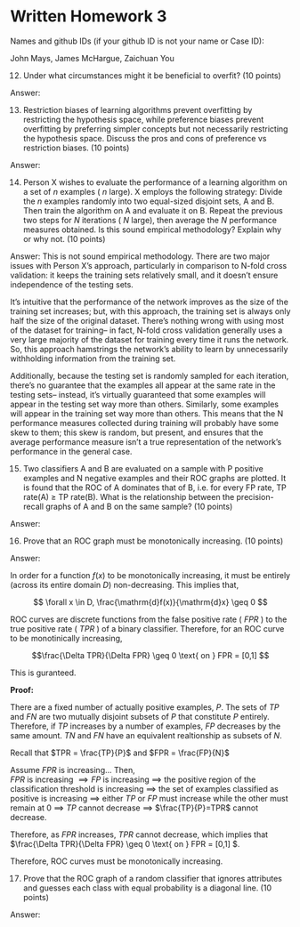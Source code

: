 # Written Homework 3

Names and github IDs (if your github ID is not your name or Case ID):

John Mays, James McHargue, Zaichuan You

12.	Under what circumstances might it be beneficial to overfit? (10 points)

Answer:

13.	Restriction biases of learning algorithms prevent overfitting by restricting the hypothesis space, while preference biases prevent overfitting by preferring simpler concepts but not necessarily restricting the hypothesis space. Discuss the pros and cons of preference vs restriction biases. (10 points)

Answer:

14.	Person X wishes to evaluate the performance of a learning algorithm on a set of $n$ examples ( $n$ large). X employs the following strategy:  Divide the $n$ examples randomly into two equal-sized disjoint sets, A and B. Then train the algorithm on A and evaluate it on B. Repeat the previous two steps for $N$ iterations ( $N$ large), then average the $N$ performance measures obtained. Is this sound empirical methodology? Explain why or why not. (10 points)

Answer: This is not sound empirical methodology. There are two major issues with Person X’s approach, particularly in comparison to N-fold cross validation: it keeps the training sets relatively small, and it doesn’t ensure independence of the testing sets. 

It’s intuitive that the performance of the network improves as the size of the training set increases; but, with this approach, the training set is always only half the size of the original dataset. There’s nothing wrong with using most of the dataset for training– in fact, N-fold cross validation generally uses a very large majority of the dataset for training every time it runs the network. So, this approach hamstrings the network’s ability to learn by unnecessarily withholding information from the training set.

Additionally, because the testing set is randomly sampled for each iteration, there’s no guarantee that the examples all appear at the same rate in the testing sets– instead, it’s virtually guaranteed that some examples will appear in the testing set way more than others. Similarly, some examples will appear in the training set way more than others. This means that the N performance measures collected during training will probably have some skew to them; this skew is random, but present, and ensures that the average performance measure isn’t a true representation of the network’s performance in the general case.

15.	Two classifiers A and B are evaluated on a sample with P positive examples and N negative examples and their ROC graphs are plotted. It is found that the ROC of A dominates that of B, i.e. for every FP rate, TP rate(A) $\geq$ TP rate(B). What is the relationship between the precision-recall graphs of A and B on the same sample? (10 points)

Answer: 

16.	Prove that an ROC graph must be monotonically increasing. (10 points)

Answer:

In order for a function $f(x)$ to be monotonically increasing, it must be entirely (across its entire domain $D$) non-decreasing.  This implies that,

$$ \forall x \in D, \frac{\mathrm{d}f(x)}{\mathrm{d}x} \geq 0 $$

ROC curves are discrete functions from the false positive rate ( $FPR$ ) to the true positive rate ( $TPR$ ) of a binary classifier.  Therefore, for an ROC curve to be monotinically increasing,

$$\frac{\Delta TPR}{\Delta FPR} \geq 0 \text{ on } FPR = [0,1] $$

This is guranteed.  

**Proof:**  

There are a fixed number of actually positive examples, $P$.  The sets of $TP$ and $FN$ are two mutually disjoint subsets of $P$ that constitute $P$ entirely.  Therefore, if $TP$ increases by a number of examples, $FP$ decreases by the same amount.  $TN$ and $FN$ have an equivalent realtionship as subsets of $N$.

Recall that $TPR = \frac{TP}{P}$ and $FPR = \frac{FP}{N}$

Assume $FPR$ is increasing... Then,  
$FPR$ is increasing $\implies FP$ is increasing $\implies$ the positive region of the classification threshold is increasing $\implies$ the set of examples classified as positive is increasing $\implies$ either $TP$ or $FP$ must increase while the other must remain at 0 $\implies$ $TP$ cannot decrease $\implies$ $\frac{TP}{P}=TPR$ cannot decrease. 

Therefore, as $FPR$ increases, $TPR$ cannot decrease, which implies that $\frac{\Delta TPR}{\Delta FPR} \geq 0 \text{ on } FPR = [0,1] $.

Therefore, ROC curves must be monotonically increasing.

17.	Prove that the ROC graph of a random classifier that ignores attributes and guesses each class with equal probability is a diagonal line. (10 points)

Answer: 

